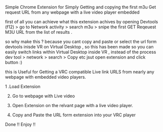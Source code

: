 Simple Chrome Extension for Simply Getting and copying the first m3u Get request URL from any webpage with a live video player embedded

first of all you can achieve what this extension achives by  opening Devtools (f12) > go to Network activity > search m3u > snipe the first GET Reqeuest M3U URL from the list of results . 

so why make this ? because you cant copy and paste or select the url form devtools inisde VR on Virtual Desktop , so this has been made so you can easily switch links within Virtual Desktop inside VR , instead of the process dev tool > network > search > Copy  etc jsut open extension and click button :)  

this is Useful for Getting a VRC compatible Live link URLS from nearly any webpage with embedded video players.

1 .Load Extension

2. Go to webpage with Live video 

3. Open Extension on the relvant page with a live video player.

4. Copy and Paste the URL form extension into your VRC player

Done !! Enjoy !!
